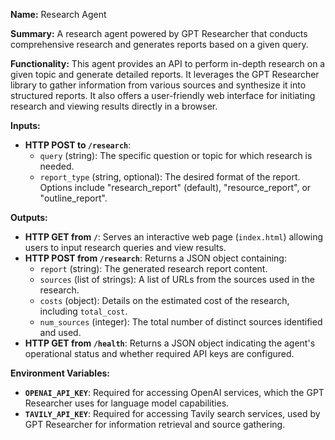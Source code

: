 **Name:** Research Agent

**Summary:** A research agent powered by GPT Researcher that conducts comprehensive research and generates reports based on a given query.

**Functionality:**
This agent provides an API to perform in-depth research on a given topic and generate detailed reports. It leverages the GPT Researcher library to gather information from various sources and synthesize it into structured reports. It also offers a user-friendly web interface for initiating research and viewing results directly in a browser.

**Inputs:**
*   **HTTP POST to `/research`**:
    *   `query` (string): The specific question or topic for which research is needed.
    *   `report_type` (string, optional): The desired format of the report. Options include "research_report" (default), "resource_report", or "outline_report".

**Outputs:**
*   **HTTP GET from `/`**: Serves an interactive web page (`index.html`) allowing users to input research queries and view results.
*   **HTTP POST from `/research`**: Returns a JSON object containing:
    *   `report` (string): The generated research report content.
    *   `sources` (list of strings): A list of URLs from the sources used in the research.
    *   `costs` (object): Details on the estimated cost of the research, including `total_cost`.
    *   `num_sources` (integer): The total number of distinct sources identified and used.
*   **HTTP GET from `/health`**: Returns a JSON object indicating the agent's operational status and whether required API keys are configured.

**Environment Variables:**
*   **`OPENAI_API_KEY`**: Required for accessing OpenAI services, which the GPT Researcher uses for language model capabilities.
*   **`TAVILY_API_KEY`**: Required for accessing Tavily search services, used by GPT Researcher for information retrieval and source gathering.